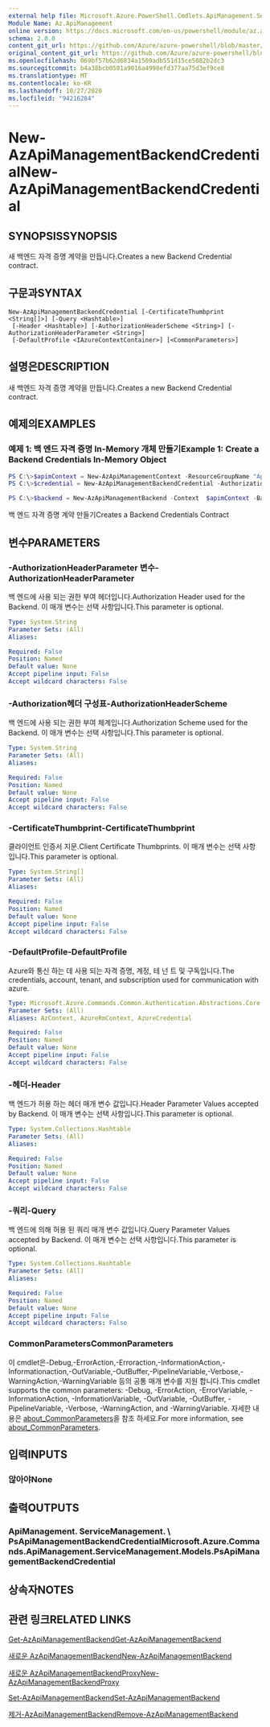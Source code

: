 ```yaml
---
external help file: Microsoft.Azure.PowerShell.Cmdlets.ApiManagement.ServiceManagement.dll-Help.xml
Module Name: Az.ApiManagement
online version: https://docs.microsoft.com/en-us/powershell/module/az.apimanagement/new-azapimanagementbackendcredential
schema: 2.0.0
content_git_url: https://github.com/Azure/azure-powershell/blob/master/src/ApiManagement/ApiManagement/help/New-AzApiManagementBackendCredential.md
original_content_git_url: https://github.com/Azure/azure-powershell/blob/master/src/ApiManagement/ApiManagement/help/New-AzApiManagementBackendCredential.md
ms.openlocfilehash: 069bf57b62d6834a1509adb551d15ce5082b2dc3
ms.sourcegitcommit: b4a38bcb0501a9016a4998efd377aa75d3ef9ce8
ms.translationtype: MT
ms.contentlocale: ko-KR
ms.lasthandoff: 10/27/2020
ms.locfileid: "94216284"
---
```

# <span data-ttu-id="38ab8-101">New-AzApiManagementBackendCredential</span><span class="sxs-lookup"><span data-stu-id="38ab8-101">New-AzApiManagementBackendCredential</span></span>

## <span data-ttu-id="38ab8-102">SYNOPSIS</span><span class="sxs-lookup"><span data-stu-id="38ab8-102">SYNOPSIS</span></span>
<span data-ttu-id="38ab8-103">새 백엔드 자격 증명 계약을 만듭니다.</span><span class="sxs-lookup"><span data-stu-id="38ab8-103">Creates a new Backend Credential contract.</span></span>

## <span data-ttu-id="38ab8-104">구문과</span><span class="sxs-lookup"><span data-stu-id="38ab8-104">SYNTAX</span></span>

```
New-AzApiManagementBackendCredential [-CertificateThumbprint <String[]>] [-Query <Hashtable>]
 [-Header <Hashtable>] [-AuthorizationHeaderScheme <String>] [-AuthorizationHeaderParameter <String>]
 [-DefaultProfile <IAzureContextContainer>] [<CommonParameters>]
```

## <span data-ttu-id="38ab8-105">설명은</span><span class="sxs-lookup"><span data-stu-id="38ab8-105">DESCRIPTION</span></span>
<span data-ttu-id="38ab8-106">새 백엔드 자격 증명 계약을 만듭니다.</span><span class="sxs-lookup"><span data-stu-id="38ab8-106">Creates a new Backend Credential contract.</span></span>

## <span data-ttu-id="38ab8-107">예제의</span><span class="sxs-lookup"><span data-stu-id="38ab8-107">EXAMPLES</span></span>

### <span data-ttu-id="38ab8-108">예제 1: 백 엔드 자격 증명 In-Memory 개체 만들기</span><span class="sxs-lookup"><span data-stu-id="38ab8-108">Example 1: Create a Backend Credentials In-Memory Object</span></span>
```powershell
PS C:\>$apimContext = New-AzApiManagementContext -ResourceGroupName "Api-Default-WestUS" -ServiceName "contoso"
PS C:\>$credential = New-AzApiManagementBackendCredential -AuthorizationHeaderScheme basic -AuthorizationHeaderParameter opensesame -Query @{"sv" = @('xx', 'bb'); "sr" = @('cc')} -Header @{"x-my-1" = @('val1', 'val2')}

PS C:\>$backend = New-AzApiManagementBackend -Context  $apimContext -BackendId 123 -Url 'https://contoso.com/awesomeapi' -Protocol http -Title "first backend" -SkipCertificateChainValidation $true -Credential $credential -Description "my backend"
```

<span data-ttu-id="38ab8-109">백 엔드 자격 증명 계약 만들기</span><span class="sxs-lookup"><span data-stu-id="38ab8-109">Creates a Backend Credentials Contract</span></span>

## <span data-ttu-id="38ab8-110">변수</span><span class="sxs-lookup"><span data-stu-id="38ab8-110">PARAMETERS</span></span>

### <span data-ttu-id="38ab8-111">-AuthorizationHeaderParameter 변수</span><span class="sxs-lookup"><span data-stu-id="38ab8-111">-AuthorizationHeaderParameter</span></span>
<span data-ttu-id="38ab8-112">백 엔드에 사용 되는 권한 부여 헤더입니다.</span><span class="sxs-lookup"><span data-stu-id="38ab8-112">Authorization Header used for the Backend.</span></span>
<span data-ttu-id="38ab8-113">이 매개 변수는 선택 사항입니다.</span><span class="sxs-lookup"><span data-stu-id="38ab8-113">This parameter is optional.</span></span>

```yaml
Type: System.String
Parameter Sets: (All)
Aliases:

Required: False
Position: Named
Default value: None
Accept pipeline input: False
Accept wildcard characters: False
```

### <span data-ttu-id="38ab8-114">-Authorization헤더 구성표</span><span class="sxs-lookup"><span data-stu-id="38ab8-114">-AuthorizationHeaderScheme</span></span>
<span data-ttu-id="38ab8-115">백 엔드에 사용 되는 권한 부여 체계입니다.</span><span class="sxs-lookup"><span data-stu-id="38ab8-115">Authorization Scheme used for the Backend.</span></span>
<span data-ttu-id="38ab8-116">이 매개 변수는 선택 사항입니다.</span><span class="sxs-lookup"><span data-stu-id="38ab8-116">This parameter is optional.</span></span>

```yaml
Type: System.String
Parameter Sets: (All)
Aliases:

Required: False
Position: Named
Default value: None
Accept pipeline input: False
Accept wildcard characters: False
```

### <span data-ttu-id="38ab8-117">-CertificateThumbprint</span><span class="sxs-lookup"><span data-stu-id="38ab8-117">-CertificateThumbprint</span></span>
<span data-ttu-id="38ab8-118">클라이언트 인증서 지문.</span><span class="sxs-lookup"><span data-stu-id="38ab8-118">Client Certificate Thumbprints.</span></span>
<span data-ttu-id="38ab8-119">이 매개 변수는 선택 사항입니다.</span><span class="sxs-lookup"><span data-stu-id="38ab8-119">This parameter is optional.</span></span>

```yaml
Type: System.String[]
Parameter Sets: (All)
Aliases:

Required: False
Position: Named
Default value: None
Accept pipeline input: False
Accept wildcard characters: False
```

### <span data-ttu-id="38ab8-120">-DefaultProfile</span><span class="sxs-lookup"><span data-stu-id="38ab8-120">-DefaultProfile</span></span>
<span data-ttu-id="38ab8-121">Azure와 통신 하는 데 사용 되는 자격 증명, 계정, 테 넌 트 및 구독입니다.</span><span class="sxs-lookup"><span data-stu-id="38ab8-121">The credentials, account, tenant, and subscription used for communication with azure.</span></span>

```yaml
Type: Microsoft.Azure.Commands.Common.Authentication.Abstractions.Core.IAzureContextContainer
Parameter Sets: (All)
Aliases: AzContext, AzureRmContext, AzureCredential

Required: False
Position: Named
Default value: None
Accept pipeline input: False
Accept wildcard characters: False
```

### <span data-ttu-id="38ab8-122">-헤더</span><span class="sxs-lookup"><span data-stu-id="38ab8-122">-Header</span></span>
<span data-ttu-id="38ab8-123">백 엔드가 허용 하는 헤더 매개 변수 값입니다.</span><span class="sxs-lookup"><span data-stu-id="38ab8-123">Header Parameter Values accepted by Backend.</span></span>
<span data-ttu-id="38ab8-124">이 매개 변수는 선택 사항입니다.</span><span class="sxs-lookup"><span data-stu-id="38ab8-124">This parameter is optional.</span></span>

```yaml
Type: System.Collections.Hashtable
Parameter Sets: (All)
Aliases:

Required: False
Position: Named
Default value: None
Accept pipeline input: False
Accept wildcard characters: False
```

### <span data-ttu-id="38ab8-125">-쿼리</span><span class="sxs-lookup"><span data-stu-id="38ab8-125">-Query</span></span>
<span data-ttu-id="38ab8-126">백 엔드에 의해 허용 된 쿼리 매개 변수 값입니다.</span><span class="sxs-lookup"><span data-stu-id="38ab8-126">Query Parameter Values accepted by Backend.</span></span>
<span data-ttu-id="38ab8-127">이 매개 변수는 선택 사항입니다.</span><span class="sxs-lookup"><span data-stu-id="38ab8-127">This parameter is optional.</span></span>

```yaml
Type: System.Collections.Hashtable
Parameter Sets: (All)
Aliases:

Required: False
Position: Named
Default value: None
Accept pipeline input: False
Accept wildcard characters: False
```

### <span data-ttu-id="38ab8-128">CommonParameters</span><span class="sxs-lookup"><span data-stu-id="38ab8-128">CommonParameters</span></span>
<span data-ttu-id="38ab8-129">이 cmdlet은-Debug,-ErrorAction,-Erroraction,-InformationAction,-Informationaction,-OutVariable,-OutBuffer,-PipelineVariable,-Verbose,-WarningAction,-WarningVariable 등의 공통 매개 변수를 지원 합니다.</span><span class="sxs-lookup"><span data-stu-id="38ab8-129">This cmdlet supports the common parameters: -Debug, -ErrorAction, -ErrorVariable, -InformationAction, -InformationVariable, -OutVariable, -OutBuffer, -PipelineVariable, -Verbose, -WarningAction, and -WarningVariable.</span></span> <span data-ttu-id="38ab8-130">자세한 내용은 [about_CommonParameters](http://go.microsoft.com/fwlink/?LinkID=113216)을 참조 하세요.</span><span class="sxs-lookup"><span data-stu-id="38ab8-130">For more information, see [about_CommonParameters](http://go.microsoft.com/fwlink/?LinkID=113216).</span></span>

## <span data-ttu-id="38ab8-131">입력</span><span class="sxs-lookup"><span data-stu-id="38ab8-131">INPUTS</span></span>

### <span data-ttu-id="38ab8-132">않아야</span><span class="sxs-lookup"><span data-stu-id="38ab8-132">None</span></span>

## <span data-ttu-id="38ab8-133">출력</span><span class="sxs-lookup"><span data-stu-id="38ab8-133">OUTPUTS</span></span>

### <span data-ttu-id="38ab8-134">ApiManagement. ServiceManagement. \ PsApiManagementBackendCredential</span><span class="sxs-lookup"><span data-stu-id="38ab8-134">Microsoft.Azure.Commands.ApiManagement.ServiceManagement.Models.PsApiManagementBackendCredential</span></span>

## <span data-ttu-id="38ab8-135">상속자</span><span class="sxs-lookup"><span data-stu-id="38ab8-135">NOTES</span></span>

## <span data-ttu-id="38ab8-136">관련 링크</span><span class="sxs-lookup"><span data-stu-id="38ab8-136">RELATED LINKS</span></span>

[<span data-ttu-id="38ab8-137">Get-AzApiManagementBackend</span><span class="sxs-lookup"><span data-stu-id="38ab8-137">Get-AzApiManagementBackend</span></span>](./Get-AzApiManagementBackend.md)

[<span data-ttu-id="38ab8-138">새로운 AzApiManagementBackend</span><span class="sxs-lookup"><span data-stu-id="38ab8-138">New-AzApiManagementBackend</span></span>](./New-AzApiManagementBackend.md)

[<span data-ttu-id="38ab8-139">새로운 AzApiManagementBackendProxy</span><span class="sxs-lookup"><span data-stu-id="38ab8-139">New-AzApiManagementBackendProxy</span></span>](./New-AzApiManagementBackendProxy.md)

[<span data-ttu-id="38ab8-140">Set-AzApiManagementBackend</span><span class="sxs-lookup"><span data-stu-id="38ab8-140">Set-AzApiManagementBackend</span></span>](./Set-AzApiManagementBackend.md)

[<span data-ttu-id="38ab8-141">제거-AzApiManagementBackend</span><span class="sxs-lookup"><span data-stu-id="38ab8-141">Remove-AzApiManagementBackend</span></span>](./Remove-AzApiManagementBackend.md)
